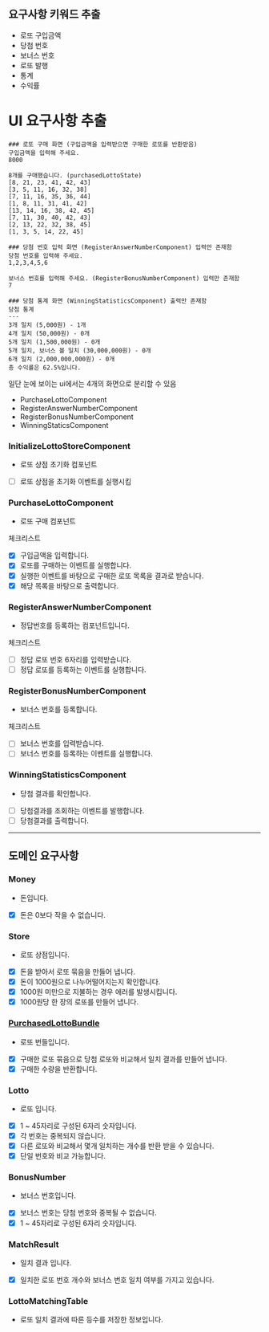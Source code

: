 ## 요구사항 키워드 추출

- 로또 구입금액
- 당첨 번호
- 보너스 번호
- 로또 발행
- 통계
- 수익률

# UI 요구사항 추출

```text
### 로또 구매 화면 (구입금액을 입력받으면 구매한 로또를 반환받음)
구입금액을 입력해 주세요.  
8000

8개를 구매했습니다. (purchasedLottoState)
[8, 21, 23, 41, 42, 43] 
[3, 5, 11, 16, 32, 38] 
[7, 11, 16, 35, 36, 44] 
[1, 8, 11, 31, 41, 42] 
[13, 14, 16, 38, 42, 45] 
[7, 11, 30, 40, 42, 43] 
[2, 13, 22, 32, 38, 45] 
[1, 3, 5, 14, 22, 45]

### 당첨 번호 입력 화면 (RegisterAnswerNumberComponent) 입력만 존재함
당첨 번호를 입력해 주세요.
1,2,3,4,5,6

보너스 번호를 입력해 주세요. (RegisterBonusNumberComponent) 입력만 존재함
7

### 당첨 통계 화면 (WinningStatisticsComponent) 출력만 존재함
당첨 통계
---
3개 일치 (5,000원) - 1개
4개 일치 (50,000원) - 0개
5개 일치 (1,500,000원) - 0개
5개 일치, 보너스 볼 일치 (30,000,000원) - 0개
6개 일치 (2,000,000,000원) - 0개
총 수익률은 62.5%입니다.
```

일단 눈에 보이는 ui에서는 4개의 화면으로 분리할 수 있음

- PurchaseLottoComponent
- RegisterAnswerNumberComponent
- RegisterBonusNumberComponent
- WinningStaticsComponent

### InitializeLottoStoreComponent

- 로또 상점 초기화 컴포넌트
- [ ] 로또 상점을 초기화 이벤트를 실행시킴

### PurchaseLottoComponent

- 로또 구매 컴포넌트

체크리스트

- [x] 구입금액을 입력합니다.
- [x] 로또를 구매하는 이벤트를 실행합니다.
- [x] 실행한 이벤트를 바탕으로 구매한 로또 목록을 결과로 받습니다.
- [x] 해당 목록을 바탕으로 출력합니다.

### RegisterAnswerNumberComponent

- 정답번호를 등록하는 컴포넌트입니다.

체크리스트

- [ ] 정답 로또 번호 6자리를 입력받습니다.
- [ ] 정답 로또를 등록하는 이벤트를 실행합니다.

### RegisterBonusNumberComponent

- 보너스 번호를 등록합니다.

체크리스트

- [ ] 보너스 번호를 입력받습니다.
- [ ] 보너스 번호를 등록하는 이벤트를 실행합니다.

### WinningStatisticsComponent

- 당첨 결과를 확인합니다.

- [ ] 당첨결과를 조회하는 이벤트를 발행합니다.
- [ ] 당첨결과를 출력합니다.

--- 

## 도메인 요구사항

### Money

- 돈입니다.
- [x] 돈은 0보다 작을 수 없습니다.

### Store

- 로또 상점입니다.
- [x] 돈을 받아서 로또 묶음을 만들어 냅니다.
- [x] 돈이 1000원으로 나누어떨어지는지 확인합니다.
- [x] 1000원 미만으로 지불하는 경우 에러를 발생시킵니다.
- [x] 1000원당 한 장의 로또를 만들어 냅니다.

### [PurchasedLottoBundle](../src/main/java/lotto/domain/PurchasedLottoBundle.java)

- 로또 번들입니다.
- [x] 구매한 로또 묶음으로 당첨 로또와 비교해서 일치 결과를 만들어 냅니다.
- [x] 구매한 수량을 반환합니다.

### Lotto

- 로또 입니다.
- [x] 1 ~ 45자리로 구성된 6자리 숫자입니다.
- [x] 각 번호는 중복되지 않습니다.
- [x] 다른 로또와 비교해서 몇개 일치하는 개수를 반환 받을 수 있습니다.
- [x] 단일 번호와 비교 가능합니다.

### BonusNumber

- 보너스 번호입니다.
- [x] 보너스 번호는 당첨 번호와 중복될 수 없습니다.
- [x] 1 ~ 45자리로 구성된 6자리 숫자입니다.

### MatchResult

- 일치 결과 입니다.

- [x] 일치한 로또 번호 개수와 보너스 번호 일치 여부를 가지고 있습니다.

### LottoMatchingTable

- 로또 일치 결과에 따른 등수를 저장한 정보입니다.


